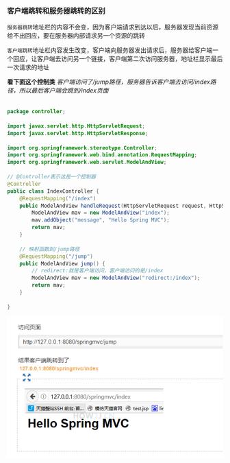 
### 客户端跳转和服务器跳转的区别

`服务器跳转`地址栏的内容不会变，因为客户端请求到达以后，服务器发现当前资源给不出回应，要在服务器内部请求另一个资源的跳转  

`客户端跳转`地址栏内容发生改变，客户端向服务器发出请求后，服务器给客户端一个回应，让客户端去访问另一个链接，客户端第二次访问服务器，地址栏显示最后一次请求的地址


__看下面这个控制类__
_客户端访问了/jump路径，服务器告诉客户端去访问/index路径，所以最后客户端会跳到/index页面_

```java

package controller;
 
import javax.servlet.http.HttpServletRequest;
import javax.servlet.http.HttpServletResponse;
 
import org.springframework.stereotype.Controller;
import org.springframework.web.bind.annotation.RequestMapping;
import org.springframework.web.servlet.ModelAndView;

// @Controller表示这是一个控制器
@Controller
public class IndexController {
    @RequestMapping("/index")
    public ModelAndView handleRequest(HttpServletRequest request, HttpServletResponse response) throws Exception {
        ModelAndView mav = new ModelAndView("index");
        mav.addObject("message", "Hello Spring MVC");
        return mav;
    }
    
    // 映射函数到/jump路径
    @RequestMapping("/jump")
    public ModelAndView jump() {
    	// redirect:就是客户端访问，客户端访问的是/index
        ModelAndView mav = new ModelAndView("redirect:/index");
        return mav;
    }  
     
}
```

![](https://github.com/NTFSk/JavaLearning/blob/master/pictures/SSM/SpringMVC/2000.PNG)